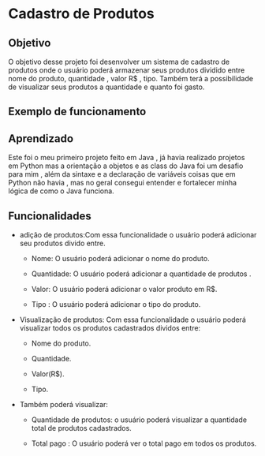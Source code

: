 # Cadastro de Produtos

## Objetivo

O objetivo desse projeto foi desenvolver um sistema de cadastro de produtos onde o usuário poderá armazenar seus produtos dividido entre nome do produto, quantidade , valor R$ , tipo. Também terá a possibilidade de visualizar seus produtos a quantidade e quanto foi gasto.

## Exemplo de funcionamento



## Aprendizado

Este foi o meu primeiro projeto feito em Java , já havia realizado projetos em Python mas a orientação a objetos e as class do Java foi um desafio para mim , além da sintaxe e a declaração de variáveis coisas que em Python não havia , mas no geral consegui entender e fortalecer minha lógica de como o Java funciona.

## Funcionalidades 

* adição de produtos:Com essa funcionalidade o usuário poderá adicionar seu produtos divido entre.

  * Nome: O usuário poderá adicionar o nome do produto.

  * Quantidade: O usuário poderá adicionar a quantidade de produtos .

  * Valor: O usuário poderá adicionar o valor produto em R$.

  * Tipo : O usuário poderá adicionar o tipo do produto.

* Visualização de produtos: Com essa funcionalidade o usuário poderá visualizar todos os produtos cadastrados dividos entre:

  * Nome do produto.

  * Quantidade.

  * Valor(R$).

  * Tipo. 

* Também poderá visualizar:

  * Quantidade de produtos: o usuário poderá visualizar a quantidade total de produtos cadastrados.

  * Total pago : O usuário poderá ver o total pago em todos os produtos.